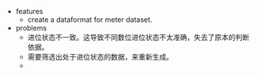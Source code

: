 - features
	- create a dataformat for meter dataset.
- problems
	- 进位状态不一致。这导致不同数位进位状态不太准确，失去了原本的判断依据。
	- 需要筛选出处于进位状态的数据，来重新生成。
	-